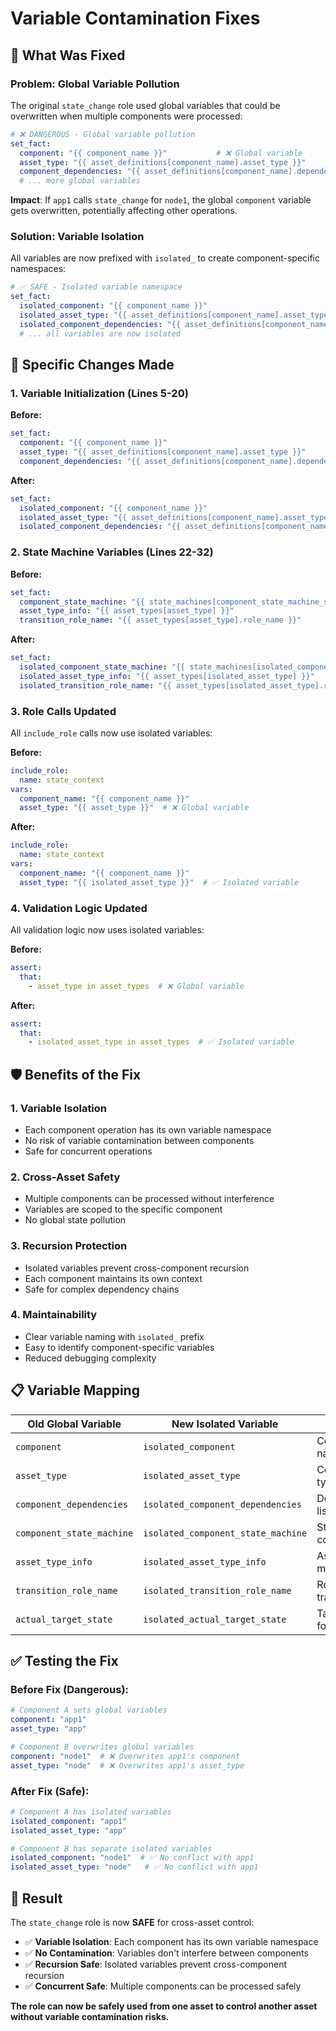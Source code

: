 # Variable Contamination Fixes

## 🚨 **What Was Fixed**

### **Problem: Global Variable Pollution**

The original `state_change` role used global variables that could be overwritten when multiple components were processed:

```yaml
# ❌ DANGEROUS - Global variable pollution
set_fact:
  component: "{{ component_name }}"           # ❌ Global variable
  asset_type: "{{ asset_definitions[component_name].asset_type }}"
  component_dependencies: "{{ asset_definitions[component_name].dependencies }}"
  # ... more global variables
```

**Impact**: If `app1` calls `state_change` for `node1`, the global `component` variable gets overwritten, potentially affecting other operations.

### **Solution: Variable Isolation**

All variables are now prefixed with `isolated_` to create component-specific namespaces:

```yaml
# ✅ SAFE - Isolated variable namespace
set_fact:
  isolated_component: "{{ component_name }}"
  isolated_asset_type: "{{ asset_definitions[component_name].asset_type }}"
  isolated_component_dependencies: "{{ asset_definitions[component_name].dependencies }}"
  # ... all variables are now isolated
```

## 🔧 **Specific Changes Made**

### **1. Variable Initialization (Lines 5-20)**

**Before:**
```yaml
set_fact:
  component: "{{ component_name }}"
  asset_type: "{{ asset_definitions[component_name].asset_type }}"
  component_dependencies: "{{ asset_definitions[component_name].dependencies }}"
```

**After:**
```yaml
set_fact:
  isolated_component: "{{ component_name }}"
  isolated_asset_type: "{{ asset_definitions[component_name].asset_type }}"
  isolated_component_dependencies: "{{ asset_definitions[component_name].dependencies }}"
```

### **2. State Machine Variables (Lines 22-32)**

**Before:**
```yaml
set_fact:
  component_state_machine: "{{ state_machines[component_state_machine_spec] }}"
  asset_type_info: "{{ asset_types[asset_type] }}"
  transition_role_name: "{{ asset_types[asset_type].role_name }}"
```

**After:**
```yaml
set_fact:
  isolated_component_state_machine: "{{ state_machines[isolated_component_state_machine_spec] }}"
  isolated_asset_type_info: "{{ asset_types[isolated_asset_type] }}"
  isolated_transition_role_name: "{{ asset_types[isolated_asset_type].role_name }}"
```

### **3. Role Calls Updated**

All `include_role` calls now use isolated variables:

**Before:**
```yaml
include_role:
  name: state_context
vars:
  component_name: "{{ component_name }}"
  asset_type: "{{ asset_type }}"  # ❌ Global variable
```

**After:**
```yaml
include_role:
  name: state_context
vars:
  component_name: "{{ component_name }}"
  asset_type: "{{ isolated_asset_type }}"  # ✅ Isolated variable
```

### **4. Validation Logic Updated**

All validation logic now uses isolated variables:

**Before:**
```yaml
assert:
  that:
    - asset_type in asset_types  # ❌ Global variable
```

**After:**
```yaml
assert:
  that:
    - isolated_asset_type in asset_types  # ✅ Isolated variable
```

## 🛡️ **Benefits of the Fix**

### **1. Variable Isolation**
- Each component operation has its own variable namespace
- No risk of variable contamination between components
- Safe for concurrent operations

### **2. Cross-Asset Safety**
- Multiple components can be processed without interference
- Variables are scoped to the specific component
- No global state pollution

### **3. Recursion Protection**
- Isolated variables prevent cross-component recursion
- Each component maintains its own context
- Safe for complex dependency chains

### **4. Maintainability**
- Clear variable naming with `isolated_` prefix
- Easy to identify component-specific variables
- Reduced debugging complexity

## 📋 **Variable Mapping**

| **Old Global Variable** | **New Isolated Variable** | **Purpose** |
|------------------------|---------------------------|-------------|
| `component` | `isolated_component` | Component name |
| `asset_type` | `isolated_asset_type` | Component type |
| `component_dependencies` | `isolated_component_dependencies` | Dependencies list |
| `component_state_machine` | `isolated_component_state_machine` | State machine config |
| `asset_type_info` | `isolated_asset_type_info` | Asset type metadata |
| `transition_role_name` | `isolated_transition_role_name` | Role name for transitions |
| `actual_target_state` | `isolated_actual_target_state` | Target state for transition |

## ✅ **Testing the Fix**

### **Before Fix (Dangerous):**
```yaml
# Component A sets global variables
component: "app1"
asset_type: "app"

# Component B overwrites global variables  
component: "node1"  # ❌ Overwrites app1's component
asset_type: "node"  # ❌ Overwrites app1's asset_type
```

### **After Fix (Safe):**
```yaml
# Component A has isolated variables
isolated_component: "app1"
isolated_asset_type: "app"

# Component B has separate isolated variables
isolated_component: "node1"  # ✅ No conflict with app1
isolated_asset_type: "node"   # ✅ No conflict with app1
```

## 🎯 **Result**

The `state_change` role is now **SAFE** for cross-asset control:

- ✅ **Variable Isolation**: Each component has its own variable namespace
- ✅ **No Contamination**: Variables don't interfere between components  
- ✅ **Recursion Safe**: Isolated variables prevent cross-component recursion
- ✅ **Concurrent Safe**: Multiple components can be processed safely

**The role can now be safely used from one asset to control another asset without variable contamination risks.**
